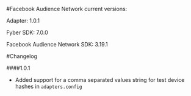 #Facebook Audience Network current versions:

Adapter: 1.0.1

Fyber SDK: 7.0.0

Facebook Audience Network SDK: 3.19.1

#Changelog

####1.0.1

- Added support for a comma separated values string for test device hashes in `adapters.config` 
